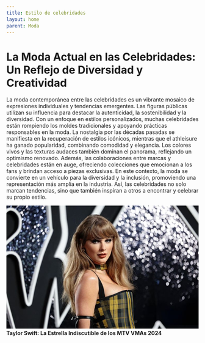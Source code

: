 ```yaml
---
title: Estilo de celebridades
layout: home
parent: Moda
---
```

# La Moda Actual en las Celebridades: Un Reflejo de Diversidad y Creatividad #

La moda contemporánea entre las celebridades es un vibrante mosaico de expresiones individuales y tendencias emergentes. Las figuras públicas utilizan su influencia para destacar la autenticidad, la sostenibilidad y la diversidad. Con un enfoque en estilos personalizados, muchas celebridades están rompiendo los moldes tradicionales y apoyando prácticas responsables en la moda.
La nostalgia por las décadas pasadas se manifiesta en la recuperación de estilos icónicos, mientras que el athleisure ha ganado popularidad, combinando comodidad y elegancia. Los colores vivos y las texturas audaces también dominan el panorama, reflejando un optimismo renovado.
Además, las colaboraciones entre marcas y celebridades están en auge, ofreciendo colecciones que emocionan a los fans y brindan acceso a piezas exclusivas. En este contexto, la moda se convierte en un vehículo para la diversidad y la inclusión, promoviendo una representación más amplia en la industria. Así, las celebridades no solo marcan tendencias, sino que también inspiran a otros a encontrar y celebrar su propio estilo.

[![Taylor Swift](https://github.com/ainaramc/ainaramc.github.io/blob/main/tay/tay0.jpg?raw=true)](/articulo-taylor)
**Taylor Swift: La Estrella Indiscutible de los MTV VMAs 2024**
